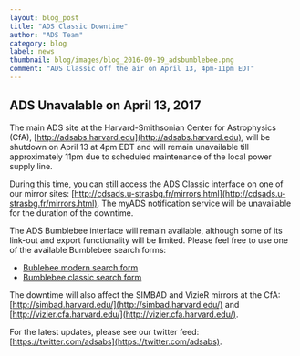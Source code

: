 ```yaml
---
layout: blog_post
title: "ADS Classic Downtime"
author: "ADS Team"
category: blog
label: news
thumbnail: blog/images/blog_2016-09-19_adsbumblebee.png
comment: "ADS Classic off the air on April 13, 4pm-11pm EDT"
---
```



## ADS Unavalable on April 13, 2017

The main ADS site at the Harvard-Smithsonian Center for Astrophysics (CfA), 
[http://adsabs.harvard.edu](http://adsabs.harvard.edu), 
will be shutdown on April 13 at 4pm EDT and will remain unavailable till
approximately 11pm due to scheduled maintenance of the local power supply line.

During this time, you can still access the ADS Classic interface on one 
of our mirror sites: [http://cdsads.u-strasbg.fr/mirrors.html](http://cdsads.u-strasbg.fr/mirrors.html).
The myADS notification service will be unavailable 
for the duration of the downtime.

The ADS Bumblebee interface will remain available, although
some of its link-out and export functionality will be limited.
Please feel free to use one of the available Bumblebee
search forms:

  * [Bublebee modern search form](https://ui.adsabs.harvard.edu/)
  * [Bumblebee classic search form](https://ui.adsabs.harvard.edu/#classic-form)

The downtime will also affect the SIMBAD and VizieR mirrors at the CfA:
[http://simbad.harvard.edu/](http://simbad.harvard.edu/) and 
[http://vizier.cfa.harvard.edu/](http://vizier.cfa.harvard.edu/).

For the latest updates, please see our twitter feed: 
[https://twitter.com/adsabs](https://twitter.com/adsabs).

